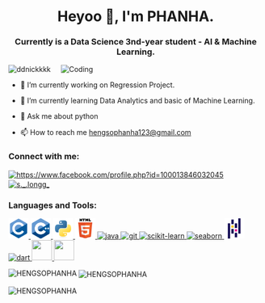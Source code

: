 <h1 align="center">Heyoo 👋, I'm PHANHA.</h1>
<h3 align="center">Currently is a Data Science 3nd-year student - AI & Machine Learning.</h3>
<img align="right" alt="Coding" width="400" src="https://media.giphy.com/media/scZPhLqaVOM1qG4lT9/giphy.gif">

<p align="left"> <img src="https://komarev.com/ghpvc/?username=HENGSOPHANHA&label=Profile_views&color=0e75b6&style=flat" alt="ddnickkkk" /> </p>

- 🔭 I’m currently working on Regression Project.

- 🌱 I’m currently learning Data Analytics and basic of Machine Learning.

- 💬 Ask me about python

- 📫 How to reach me hengsophanha123@gmail.com

<h3 align="left">Connect with me:</h3>
<p align="left">
<a href="https://www.facebook.com/profile.php?id=100013846032045" target="blank"><img align="center" src="https://raw.githubusercontent.com/rahuldkjain/github-profile-readme-generator/master/src/images/icons/Social/facebook.svg" alt="https://www.facebook.com/profile.php?id=100013846032045" height="30" width="40" /></a>
<a href="https://instagram.com/heng_sophanha" target="blank"><img align="center" src="https://raw.githubusercontent.com/rahuldkjain/github-profile-readme-generator/master/src/images/icons/Social/instagram.svg" alt="s._.longg_" height="30" width="40" /></a>
</p>

<h3 align="left">Languages and Tools:</h3>
<p align="left">
    <a href="https://www.cprogramming.com/" target="_blank" rel="noreferrer">
        <img src="https://raw.githubusercontent.com/devicons/devicon/master/icons/c/c-original.svg" alt="c" width="40" height="40"/>
    </a>
    <a href="https://www.w3schools.com/cpp/" target="_blank" rel="noreferrer">
        <img src="https://raw.githubusercontent.com/devicons/devicon/master/icons/cplusplus/cplusplus-original.svg" alt="cplusplus" width="40" height="40"/>
    </a>
    <a href="https://www.python.org" target="_blank" rel="noreferrer">
        <img src="https://raw.githubusercontent.com/devicons/devicon/master/icons/python/python-original.svg" alt="python" width="40" height="40"/>
    </a>
    <a href="https://www.w3.org/html/" target="_blank" rel="noreferrer">
        <img src="https://raw.githubusercontent.com/devicons/devicon/master/icons/html5/html5-original-wordmark.svg" alt="html5" width="40" height="40"/>
    </a>
    <a href="https://dev.java/" target="_blank" rel="noreferrer">
        <img src="https://avatars3.githubusercontent.com/u/18692364?s=400&v=4" alt="java" width="40" height="40"/>
    </a>
      <a href="https://git-scm.com/" target="_blank" rel="noreferrer"> 
    <img src="https://www.vectorlogo.zone/logos/git-scm/git-scm-icon.svg" alt="git" width="40" height="40"/> 
  </a>
    <a href="https://scikit-learn.org/stable/](https://scikit-learn.org/stable/_static/scikit-learn-logo-small.png" target="_blank" rel="noreferrer">
  <img src="https://upload.wikimedia.org/wikipedia/commons/thumb/0/05/Scikit_learn_logo_small.svg/1280px-Scikit_learn_logo_small.svg.png" alt="scikit-learn" width="40" height="40"/>
</a>
   <a href="https://seaborn.pydata.org/" target="_blank" rel="noreferrer">
<img src="https://seaborn.pydata.org/_images/logo-mark-lightbg.svg" alt="seaborn" width="40" height="40"/>
</a> 
<a href="https://pandas.pydata.org/" target="_blank" rel="noreferrer"> 
  <img src="https://raw.githubusercontent.com/devicons/devicon/2ae2a900d2f041da66e950e4d48052658d850630/icons/pandas/pandas-original.svg" alt="pandas" width="40" height="40"/> 
</a>
      <a href="https://www.dart.dev" target="_blank" rel="noreferrer">
    <img src="https://cdn-images-1.medium.com/v2/resize:fit:1200/1*knHF_qpxdtS8h0Z8EeqowA.png" alt="dart" width="40" height="40"/>
  </a>
     <a href="https://www.heroku.com/platform" target="_blank" rel="noreferrer">
    <img src="https://brandslogos.com/wp-content/uploads/thumbs/heroku-logo-vector.svg" width="40" height="40"/>
</a>
    <a href="https://streamlit.io/" target="_blank" rel="noreferrer">
    <img src="https://seeklogo.com/images/S/streamlit-logo-1A3B208AE4-seeklogo.com.png" width="40" height="40"/>
</a>
</p>


<p><img align="left" src="https://github-readme-stats.vercel.app/api/top-langs?username=HENGSOPHANHA&show_icons=true&locale=en&layout=compact" alt="HENGSOPHANHA" /></p>

<p>&nbsp;<img align="center" src="https://github-readme-stats.vercel.app/api?username=HENGSOPHANHA&show_icons=true&locale=en" alt="HENGSOPHANHA" /></p>

<p><img align="center" src="https://github-readme-streak-stats.herokuapp.com/?user=HENGSOPHANHA&" alt="HENGSOPHANHA" /></p>
